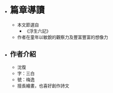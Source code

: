 - # 篇章導讀
	- 本文節選自
		- 《浮生六記》
	- 作者在童年以敏銳的觀察力及豐富豐富的想像力
- ## 作者介紹
	- 沈復
	- 字：三白
	- 號：梅逸
	- 擅長繪畫，也喜好創作詩文